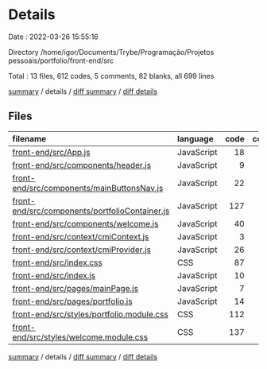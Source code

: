 # Details

Date : 2022-03-26 15:55:16

Directory /home/igor/Documents/Trybe/Programação/Projetos pessoais/portfolio/front-end/src

Total : 13 files,  612 codes, 5 comments, 82 blanks, all 699 lines

[summary](results.md) / details / [diff summary](diff.md) / [diff details](diff-details.md)

## Files
| filename | language | code | comment | blank | total |
| :--- | :--- | ---: | ---: | ---: | ---: |
| [front-end/src/App.js](/front-end/src/App.js) | JavaScript | 18 | 0 | 3 | 21 |
| [front-end/src/components/header.js](/front-end/src/components/header.js) | JavaScript | 9 | 0 | 2 | 11 |
| [front-end/src/components/mainButtonsNav.js](/front-end/src/components/mainButtonsNav.js) | JavaScript | 22 | 0 | 3 | 25 |
| [front-end/src/components/portfolioContainer.js](/front-end/src/components/portfolioContainer.js) | JavaScript | 127 | 2 | 12 | 141 |
| [front-end/src/components/welcome.js](/front-end/src/components/welcome.js) | JavaScript | 40 | 0 | 5 | 45 |
| [front-end/src/context/cmiContext.js](/front-end/src/context/cmiContext.js) | JavaScript | 3 | 0 | 3 | 6 |
| [front-end/src/context/cmiProvider.js](/front-end/src/context/cmiProvider.js) | JavaScript | 26 | 0 | 7 | 33 |
| [front-end/src/index.css](/front-end/src/index.css) | CSS | 87 | 3 | 12 | 102 |
| [front-end/src/index.js](/front-end/src/index.js) | JavaScript | 10 | 0 | 2 | 12 |
| [front-end/src/pages/mainPage.js](/front-end/src/pages/mainPage.js) | JavaScript | 7 | 0 | 2 | 9 |
| [front-end/src/pages/portfolio.js](/front-end/src/pages/portfolio.js) | JavaScript | 14 | 0 | 2 | 16 |
| [front-end/src/styles/portfolio.module.css](/front-end/src/styles/portfolio.module.css) | CSS | 112 | 0 | 14 | 126 |
| [front-end/src/styles/welcome.module.css](/front-end/src/styles/welcome.module.css) | CSS | 137 | 0 | 15 | 152 |

[summary](results.md) / details / [diff summary](diff.md) / [diff details](diff-details.md)